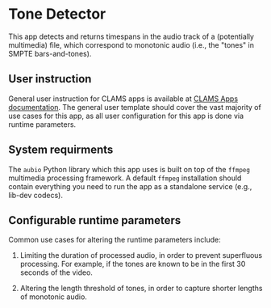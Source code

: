 # Tone Detector

This app detects and returns timespans in the audio track of a (potentially multimedia) file, which correspond to monotonic audio (i.e., the "tones" in SMPTE bars-and-tones).

## User instruction

General user instruction for CLAMS apps is available at [CLAMS Apps documentation](https://apps.clams.ai/clamsapp/). The general user template should cover the vast majority of use cases for this app, as all user configuration for this app is done via runtime parameters.

## System requirments

The `aubio` Python library which this app uses is built on top of the `ffmpeg` multimedia processing framework. A default `ffmpeg` installation should contain everything you need to run the app as a standalone service (e.g., lib-dev codecs).

## Configurable runtime parameters

Common use cases for altering the runtime parameters include:

1. Limiting the duration of processed audio, in order to prevent superfluous processing. For example, if the tones are known to be in the first 30 seconds of the video.

2. Altering the length threshold of tones, in order to capture shorter lengths of monotonic audio.